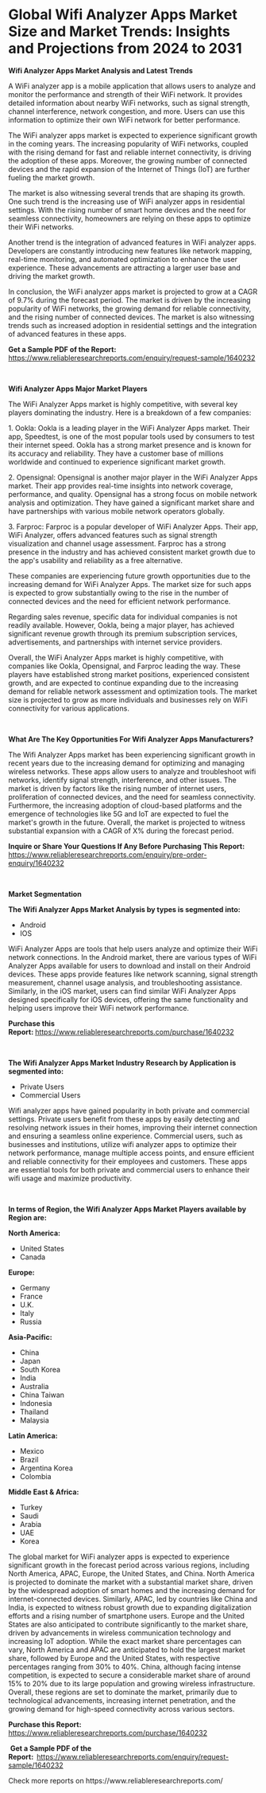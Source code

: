 <p><h1>Global Wifi Analyzer Apps Market Size and Market Trends: Insights and Projections from 2024 to 2031</h1></p><p><strong>Wifi Analyzer Apps Market Analysis and Latest Trends</strong></p>
<p><p>A WiFi analyzer app is a mobile application that allows users to analyze and monitor the performance and strength of their WiFi network. It provides detailed information about nearby WiFi networks, such as signal strength, channel interference, network congestion, and more. Users can use this information to optimize their own WiFi network for better performance.</p><p>The WiFi analyzer apps market is expected to experience significant growth in the coming years. The increasing popularity of WiFi networks, coupled with the rising demand for fast and reliable internet connectivity, is driving the adoption of these apps. Moreover, the growing number of connected devices and the rapid expansion of the Internet of Things (IoT) are further fueling the market growth.</p><p>The market is also witnessing several trends that are shaping its growth. One such trend is the increasing use of WiFi analyzer apps in residential settings. With the rising number of smart home devices and the need for seamless connectivity, homeowners are relying on these apps to optimize their WiFi networks.</p><p>Another trend is the integration of advanced features in WiFi analyzer apps. Developers are constantly introducing new features like network mapping, real-time monitoring, and automated optimization to enhance the user experience. These advancements are attracting a larger user base and driving the market growth.</p><p>In conclusion, the WiFi analyzer apps market is projected to grow at a CAGR of 9.7% during the forecast period. The market is driven by the increasing popularity of WiFi networks, the growing demand for reliable connectivity, and the rising number of connected devices. The market is also witnessing trends such as increased adoption in residential settings and the integration of advanced features in these apps.</p></p>
<p><strong>Get a Sample PDF of the Report:&nbsp;</strong> <a href="https://www.reliableresearchreports.com/enquiry/request-sample/1640232">https://www.reliableresearchreports.com/enquiry/request-sample/1640232</a></p>
<p>&nbsp;</p>
<p><strong>Wifi Analyzer Apps Major Market Players</strong></p>
<p><p>The WiFi Analyzer Apps market is highly competitive, with several key players dominating the industry. Here is a breakdown of a few companies:</p><p>1. Ookla: Ookla is a leading player in the WiFi Analyzer Apps market. Their app, Speedtest, is one of the most popular tools used by consumers to test their internet speed. Ookla has a strong market presence and is known for its accuracy and reliability. They have a customer base of millions worldwide and continued to experience significant market growth.</p><p>2. Opensignal: Opensignal is another major player in the WiFi Analyzer Apps market. Their app provides real-time insights into network coverage, performance, and quality. Opensignal has a strong focus on mobile network analysis and optimization. They have gained a significant market share and have partnerships with various mobile network operators globally.</p><p>3. Farproc: Farproc is a popular developer of WiFi Analyzer Apps. Their app, WiFi Analyzer, offers advanced features such as signal strength visualization and channel usage assessment. Farproc has a strong presence in the industry and has achieved consistent market growth due to the app's usability and reliability as a free alternative.</p><p>These companies are experiencing future growth opportunities due to the increasing demand for WiFi Analyzer Apps. The market size for such apps is expected to grow substantially owing to the rise in the number of connected devices and the need for efficient network performance.</p><p>Regarding sales revenue, specific data for individual companies is not readily available. However, Ookla, being a major player, has achieved significant revenue growth through its premium subscription services, advertisements, and partnerships with internet service providers.</p><p>Overall, the WiFi Analyzer Apps market is highly competitive, with companies like Ookla, Opensignal, and Farproc leading the way. These players have established strong market positions, experienced consistent growth, and are expected to continue expanding due to the increasing demand for reliable network assessment and optimization tools. The market size is projected to grow as more individuals and businesses rely on WiFi connectivity for various applications.</p></p>
<p>&nbsp;</p>
<p><strong>What Are The Key Opportunities For Wifi Analyzer Apps Manufacturers?</strong></p>
<p><p>The Wifi Analyzer Apps market has been experiencing significant growth in recent years due to the increasing demand for optimizing and managing wireless networks. These apps allow users to analyze and troubleshoot wifi networks, identify signal strength, interference, and other issues. The market is driven by factors like the rising number of internet users, proliferation of connected devices, and the need for seamless connectivity. Furthermore, the increasing adoption of cloud-based platforms and the emergence of technologies like 5G and IoT are expected to fuel the market's growth in the future. Overall, the market is projected to witness substantial expansion with a CAGR of X% during the forecast period.</p></p>
<p><strong>Inquire or Share Your Questions If Any Before Purchasing This Report:</strong> <a href="https://www.reliableresearchreports.com/enquiry/pre-order-enquiry/1640232">https://www.reliableresearchreports.com/enquiry/pre-order-enquiry/1640232</a></p>
<p>&nbsp;</p>
<p><strong>Market Segmentation</strong></p>
<p><strong>The Wifi Analyzer Apps Market Analysis by types is segmented into:</strong></p>
<p><ul><li>Android</li><li>IOS</li></ul></p>
<p><p>WiFi Analyzer Apps are tools that help users analyze and optimize their WiFi network connections. In the Android market, there are various types of WiFi Analyzer Apps available for users to download and install on their Android devices. These apps provide features like network scanning, signal strength measurement, channel usage analysis, and troubleshooting assistance. Similarly, in the iOS market, users can find similar WiFi Analyzer Apps designed specifically for iOS devices, offering the same functionality and helping users improve their WiFi network performance.</p></p>
<p><strong>Purchase this Report:&nbsp;</strong><a href="https://www.reliableresearchreports.com/purchase/1640232">https://www.reliableresearchreports.com/purchase/1640232</a></p>
<p>&nbsp;</p>
<p><strong>The Wifi Analyzer Apps Market Industry Research by Application is segmented into:</strong></p>
<p><ul><li>Private Users</li><li>Commercial Users</li></ul></p>
<p><p>Wifi analyzer apps have gained popularity in both private and commercial settings. Private users benefit from these apps by easily detecting and resolving network issues in their homes, improving their internet connection and ensuring a seamless online experience. Commercial users, such as businesses and institutions, utilize wifi analyzer apps to optimize their network performance, manage multiple access points, and ensure efficient and reliable connectivity for their employees and customers. These apps are essential tools for both private and commercial users to enhance their wifi usage and maximize productivity.</p></p>
<p>&nbsp;</p>
<p><strong>In terms of Region, the Wifi Analyzer Apps Market Players available by Region are:</strong></p>
<p>
    <p> <strong> North America: </strong>
        <ul>
            <li>United States</li>
            <li>Canada</li>
        </ul>
        </p> 
    <p> <strong> Europe: </strong>
        <ul>
            <li>Germany</li>
            <li>France</li>
            <li>U.K.</li>
            <li>Italy</li>
            <li>Russia</li>
        </ul>
        </p> 
    <p> <strong> Asia-Pacific: </strong>
        <ul>
            <li>China</li>
            <li>Japan</li>
            <li>South Korea</li>
            <li>India</li>
            <li>Australia</li>
            <li>China Taiwan</li>
            <li>Indonesia</li>
            <li>Thailand</li>
            <li>Malaysia</li>
        </ul>
        </p> 
    <p> <strong> Latin America: </strong>
        <ul>
            <li>Mexico</li>
            <li>Brazil</li>
            <li>Argentina Korea</li>
            <li>Colombia</li>
        </ul>
        </p> 
    <p> <strong> Middle East & Africa: </strong>
        <ul>
            <li>Turkey</li>
            <li>Saudi</li>
            <li>Arabia</li>
            <li>UAE</li>
            <li>Korea</li>
        </ul>
    </p>
    </p>
<p><p>The global market for WiFi analyzer apps is expected to experience significant growth in the forecast period across various regions, including North America, APAC, Europe, the United States, and China. North America is projected to dominate the market with a substantial market share, driven by the widespread adoption of smart homes and the increasing demand for internet-connected devices. Similarly, APAC, led by countries like China and India, is expected to witness robust growth due to expanding digitalization efforts and a rising number of smartphone users. Europe and the United States are also anticipated to contribute significantly to the market share, driven by advancements in wireless communication technology and increasing IoT adoption. While the exact market share percentages can vary, North America and APAC are anticipated to hold the largest market share, followed by Europe and the United States, with respective percentages ranging from 30% to 40%. China, although facing intense competition, is expected to secure a considerable market share of around 15% to 20% due to its large population and growing wireless infrastructure. Overall, these regions are set to dominate the market, primarily due to technological advancements, increasing internet penetration, and the growing demand for high-speed connectivity across various sectors.</p></p>
<p><strong>Purchase this Report: </strong><a href="https://www.reliableresearchreports.com/purchase/1640232">https://www.reliableresearchreports.com/purchase/1640232</a></p>
<p>&nbsp;<strong>Get a Sample PDF of the Report:&nbsp;&nbsp;</strong><a href="https://www.reliableresearchreports.com/enquiry/request-sample/1640232">https://www.reliableresearchreports.com/enquiry/request-sample/1640232</a></p>
<p><strong></strong></p>
<p>Check more reports on https://www.reliableresearchreports.com/</p>